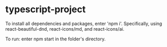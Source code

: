# typescript-project

To install all dependencies and packages, enter 'npm i'. Specifically, using react-beautiful-dnd, react-icons/md, and react-icons/ai.

To run: enter npm start in the folder's directory.

